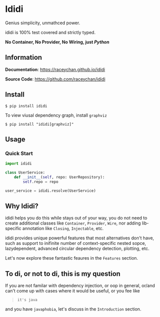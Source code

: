 # Ididi

Genius simplicity, unmathced power.

ididi is 100% test covered and strictly typed.

**No Container, No Provider, No Wiring, just *Python***

## Information

**Documentation**: <a href="https://raceychan.github.io/ididi" target="_blank"> https://raceychan.github.io/ididi </a>

**Source Code**: <a href=" https://github.com/raceychan/ididi" target="_blank">  https://github.com/raceychan/ididi</a>

## Install

<div class="termy">

```console
$ pip install ididi
```


To view viusal dependency graph, install `graphviz`

```console
$ pip install "ididi[graphviz]"
```

</div>

## Usage

### Quick Start

```python
import ididi

class UserService:
    def __init__(self, repo: UserRepository):
        self.repo = repo

user_service = ididi.resolve(UserService) 
```

## Why Ididi?

ididi helps you do this while stays out of your way, you do not need to create additional classes like `Container`, `Provider`, `Wire`, nor adding lib-specific annotation like `Closing`, `Injectable`, etc.

ididi provides unique powerful features that most alternatives don't have, such as support to inifinite number of context-specific nested sopce, lazydependent, advanced circular dependency detection, plotting, etc.

Let's now explore these fantastic feaures in the `Features` section.

## To di, or not to di, this is my question

If you are not familar with dependency injection, or oop in general, or/and can't come up with cases where it would be useful, or you fee like 
> `it's java` 

and you have `javaphobia`, let's discuss in the `Introduction` section.
